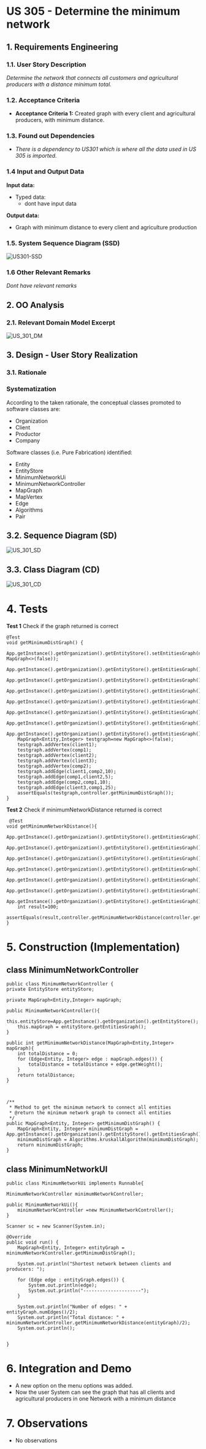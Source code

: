 # US 305 - Determine the minimum network

## 1. Requirements Engineering


### 1.1. User Story Description
*Determine the network that connects all customers and agricultural producers with a distance minimum total.*

### 1.2. Acceptance Criteria

* **Acceptance Criteria 1:** Created graph with every client and agricultural producers, with minimum distance.

### 1.3. Found out Dependencies

- *There is a dependency to US301 which is where all the data used in US 305 is imported.*

### 1.4 Input and Output Data

**Input data:**

* Typed data:
    * dont have input data

**Output data:**

* Graph with minimum distance to every client and agriculture production


### 1.5. System Sequence Diagram (SSD)


![US301-SSD](SSD/US_305_SSD.svg)


### 1.6 Other Relevant Remarks

*Dont have relevant remarks*


## 2. OO Analysis

### 2.1. Relevant Domain Model Excerpt

![US_301_DM](DM/US_305_DM.svg)



## 3. Design - User Story Realization

### 3.1. Rationale

### Systematization ##

According to the taken rationale, the conceptual classes promoted to software classes are:

* Organization
* Client
* Productor
* Company


Software classes (i.e. Pure Fabrication) identified:

* Entity
* EntityStore
* MinimumNetworkUi
* MinimumNetworkController
* MapGraph
* MapVertex
* Edge
* Algorithms
* Pair

## 3.2. Sequence Diagram (SD)

![US_301_SD](SD/US_305_SD.svg)

## 3.3. Class Diagram (CD)

![US_301_CD](CD/US_305_CD.svg)

# 4. Tests

**Test 1** Check if the graph returned is correct

	@Test
    void getMinimumDistGraph() {
        App.getInstance().getOrganization().getEntityStore().setEntitiesGraph(new MapGraph<>(false));
        App.getInstance().getOrganization().getEntityStore().getEntitiesGraph().addEdge(client1,comp1,30);
        App.getInstance().getOrganization().getEntityStore().getEntitiesGraph().addEdge(client2,comp1,5);
        App.getInstance().getOrganization().getEntityStore().getEntitiesGraph().addEdge(client3,comp1,25);
        App.getInstance().getOrganization().getEntityStore().getEntitiesGraph().addEdge(client1,comp2,10);
        App.getInstance().getOrganization().getEntityStore().getEntitiesGraph().addEdge(client2,comp2,100);
        App.getInstance().getOrganization().getEntityStore().getEntitiesGraph().addEdge(client3,comp2,35);
        App.getInstance().getOrganization().getEntityStore().getEntitiesGraph().addEdge(comp2,comp1,10);
        MapGraph<Entity,Integer> testgraph=new MapGraph<>(false);
        testgraph.addVertex(client1);
        testgraph.addVertex(comp1);
        testgraph.addVertex(client2);
        testgraph.addVertex(client3);
        testgraph.addVertex(comp2);
        testgraph.addEdge(client1,comp2,10);
        testgraph.addEdge(comp1,client2,5);
        testgraph.addEdge(comp2,comp1,10);
        testgraph.addEdge(client3,comp1,25);
        assertEquals(testgraph,controller.getMinimumDistGraph());
    }

**Test 2** Check if minimumNetworkDistance returned is correct

	 @Test
    void getMinimumNetworkDistance(){
        App.getInstance().getOrganization().getEntityStore().getEntitiesGraph().addEdge(client1,comp1,30);
        App.getInstance().getOrganization().getEntityStore().getEntitiesGraph().addEdge(client2,comp1,5);
        App.getInstance().getOrganization().getEntityStore().getEntitiesGraph().addEdge(client3,comp1,25);
        App.getInstance().getOrganization().getEntityStore().getEntitiesGraph().addEdge(client1,comp2,10);
        App.getInstance().getOrganization().getEntityStore().getEntitiesGraph().addEdge(client2,comp2,100);
        App.getInstance().getOrganization().getEntityStore().getEntitiesGraph().addEdge(client3,comp2,35);
        App.getInstance().getOrganization().getEntityStore().getEntitiesGraph().addEdge(comp2,comp1,10);
        int result=100;
        assertEquals(result,controller.getMinimumNetworkDistance(controller.getMinimumDistGraph()));
    }
# 5. Construction (Implementation)

## class MinimumNetworkController

	public class MinimumNetworkController {
    private EntityStore entityStore;

    private MapGraph<Entity,Integer> mapGraph;

    public MinimumNetworkController(){
        this.entityStore=App.getInstance().getOrganization().getEntityStore();
        this.mapGraph = entityStore.getEntitiesGraph();
    }

    public int getMinimumNetworkDistance(MapGraph<Entity,Integer> mapGraph){
        int totalDistance = 0;
        for (Edge<Entity, Integer> edge : mapGraph.edges()) {
            totalDistance = totalDistance + edge.getWeight();
        }
        return totalDistance;
    }



    /**
     * Method to get the minimum network to connect all entities
     * @return the minimum network graph to connect all entities
     */
    public MapGraph<Entity, Integer> getMinimumDistGraph() {
        MapGraph<Entity, Integer> minimumDistGraph = App.getInstance().getOrganization().getEntityStore().getEntitiesGraph().clone();
        minimumDistGraph = Algorithms.kruskallAlgorithm(minimumDistGraph);
        return minimumDistGraph;
    }





## class MinimumNetworkUI

	public class MinimumNetworkUi implements Runnable{

    MinimumNetworkController minimumNetworkController;

    public MinimumNetworkUi(){
        minimumNetworkController =new MinimumNetworkController();
    }

    Scanner sc = new Scanner(System.in);

    @Override
    public void run() {
        MapGraph<Entity, Integer> entityGraph = minimumNetworkController.getMinimumDistGraph();

        System.out.println("Shortest network between clients and producers: ");

        for (Edge edge : entityGraph.edges()) {
            System.out.println(edge);
            System.out.println("---------------------");
        }

        System.out.println("Number of edges: " + entityGraph.numEdges()/2);
        System.out.println("Total distance: " + minimumNetworkController.getMinimumNetworkDistance(entityGraph)/2);
        System.out.println();


    }

# 6. Integration and Demo

* A new option on the menu options was added.
* Now the user System can see the graph that has all clients and agricultural producers in one Network with a minimum distance

# 7. Observations

* No observations